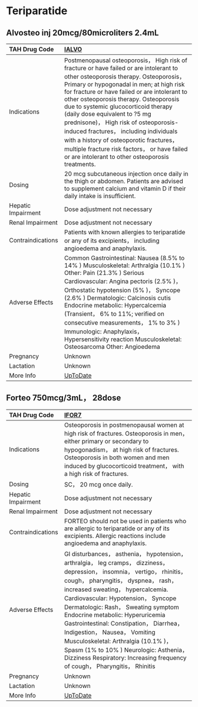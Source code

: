 # Teriparatide

## Alvosteo inj 20mcg/80microliters 2.4mL

| TAH Drug Code      | [IALVO](https://www.tahsda.org.tw/drugs/hissearch.php?drug_code=IALVO)                                                                                                                                                                                                                                                                                                                                                                                                                                                                                                           |
|:-------------------|:---------------------------------------------------------------------------------------------------------------------------------------------------------------------------------------------------------------------------------------------------------------------------------------------------------------------------------------------------------------------------------------------------------------------------------------------------------------------------------------------------------------------------------------------------------------------------------|
| Indications        | Postmenopausal osteoporosis， High risk of fracture or have failed or are intolerant to other osteoporosis therapy. Osteoporosis， Primary or hypogonadal in men; at high risk for fracture or have failed or are intolerant to other osteoporosis therapy. Osteoporosis due to systemic glucocorticoid therapy (daily dose equivalent to ?5 mg prednisone)， High risk of osteoporosis-induced fractures， including individuals with a history of osteoporotic fractures， multiple fracture risk factors， or have failed or are intolerant to other osteoporosis treatments. |
| Dosing             | 20 mcg subcutaneous injection once daily in the thigh or abdomen. Patients are advised to supplement calcium and vitamin D if their daily intake is insufficient.                                                                                                                                                                                                                                                                                                                                                                                                                |
| Hepatic Impairment | Dose adjustment not necessary                                                                                                                                                                                                                                                                                                                                                                                                                                                                                                                                                    |
| Renal Impairment   | Dose adjustment not necessary                                                                                                                                                                                                                                                                                                                                                                                                                                                                                                                                                    |
| Contraindications  | Patients with known allergies to teriparatide or any of its excipients， including angioedema and anaphylaxis.                                                                                                                                                                                                                                                                                                                                                                                                                                                                   |
| Adverse Effects    | Common Gastrointestinal: Nausea (8.5% to 14% ) Musculoskeletal: Arthralgia (10.1% ) Other: Pain (21.3% ) Serious Cardiovascular: Angina pectoris (2.5% )， Orthostatic hypotension (5% )， Syncope (2.6% ) Dermatologic: Calcinosis cutis Endocrine metabolic: Hypercalcemia (Transient， 6% to 11%; verified on consecutive measurements， 1% to 3% ) Immunologic: Anaphylaxis， Hypersensitivity reaction Musculoskeletal: Osteosarcoma Other: Angioedema                                                                                                                      |
| Pregnancy          | Unknown                                                                                                                                                                                                                                                                                                                                                                                                                                                                                                                                                                          |
| Lactation          | Unknown                                                                                                                                                                                                                                                                                                                                                                                                                                                                                                                                                                          |
| More Info          | [UpToDate](https://www.uptodate.com/contents/teriparatide-including-biosimilars-available-in-canada-drug-information)                                                                                                                                                                                                                                                                                                                                                                                                                                                            |

## Forteo 750mcg/3mL， 28dose

| TAH Drug Code      | [IFOR7](https://www.tahsda.org.tw/drugs/hissearch.php?drug_code=IFOR7)                                                                                                                                                                                                                                                                                                                                                                                                                                                                                             |
|:-------------------|:-------------------------------------------------------------------------------------------------------------------------------------------------------------------------------------------------------------------------------------------------------------------------------------------------------------------------------------------------------------------------------------------------------------------------------------------------------------------------------------------------------------------------------------------------------------------|
| Indications        | Osteoporosis in postmenopausal women at high risk of fractures. Osteoporosis in men， either primary or secondary to hypogonadism， at high risk of fractures. Osteoporosis in both women and men induced by glucocorticoid treatment， with a high risk of fractures.                                                                                                                                                                                                                                                                                             |
| Dosing             | SC， 20 mcg once daily.                                                                                                                                                                                                                                                                                                                                                                                                                                                                                                                                            |
| Hepatic Impairment | Dose adjustment not necessary                                                                                                                                                                                                                                                                                                                                                                                                                                                                                                                                      |
| Renal Impairment   | Dose adjustment not necessary                                                                                                                                                                                                                                                                                                                                                                                                                                                                                                                                      |
| Contraindications  | FORTEO should not be used in patients who are allergic to teriparatide or any of its excipients. Allergic reactions include angioedema and anaphylaxis.                                                                                                                                                                                                                                                                                                                                                                                                            |
| Adverse Effects    | GI disturbances， asthenia， hypotension， arthralgia， leg cramps， dizziness， depression， insomnia， vertigo， rhinitis， cough， pharyngitis， dyspnea， rash， increased sweating， hypercalcemia. Cardiovascular: Hypotension， Syncope Dermatologic: Rash， Sweating symptom Endocrine metabolic: Hyperuricemia Gastrointestinal: Constipation， Diarrhea， Indigestion， Nausea， Vomiting Musculoskeletal: Arthralgia (10.1% )， Spasm (1% to 10% ) Neurologic: Asthenia， Dizziness Respiratory: Increasing frequency of cough， Pharyngitis， Rhinitis |
| Pregnancy          | Unknown                                                                                                                                                                                                                                                                                                                                                                                                                                                                                                                                                            |
| Lactation          | Unknown                                                                                                                                                                                                                                                                                                                                                                                                                                                                                                                                                            |
| More Info          | [UpToDate](https://www.uptodate.com/contents/teriparatide-including-biosimilars-available-in-canada-drug-information)                                                                                                                                                                                                                                                                                                                                                                                                                                              |


